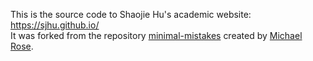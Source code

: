 This is the source code to Shaojie Hu's academic website: https://sjhu.github.io/<br/>
It was forked from the repository [minimal-mistakes](https://github.com/mmistakes/minimal-mistakes) created by [Michael Rose](https://github.com/mmistakes).